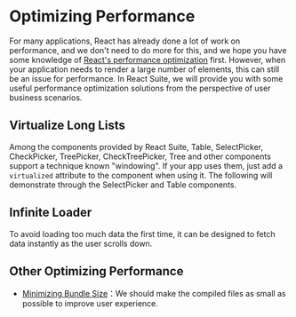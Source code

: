 # Optimizing Performance

For many applications, React has already done a lot of work on performance, and we don't need to do more for this, and we hope you have some knowledge of [React's performance optimization](https://reactjs.org/docs/optimizing-performance.html) first. However, when your application needs to render a large number of elements, this can still be an issue for performance. In React Suite, we will provide you with some useful performance optimization solutions from the perspective of user business scenarios.

## Virtualize Long Lists

Among the components provided by React Suite, Table, SelectPicker, CheckPicker, TreePicker, CheckTreePicker, Tree and other components support a technique known "windowing". If your app uses them, just add a `virtualized` attribute to the component when using it. The following will demonstrate through the SelectPicker and Table components.

<!--{include:`select-picker-virtualized.md`}-->
<!--{include:`table-virtualized.md`}-->

## Infinite Loader

To avoid loading too much data the first time, it can be designed to fetch data instantly as the user scrolls down.

<!--{include:`select-picker-infinite-loader.md`}-->
<!--{include:`table-infinite-loader.md`}-->

## Other Optimizing Performance

- [Minimizing Bundle Size](/zh/guide/modularized/)：We should make the compiled files as small as possible to improve user experience.

